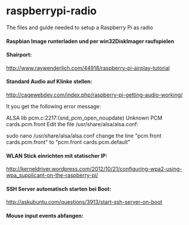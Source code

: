 raspberrypi-radio
=================

The files and guide needed to setup a Raspberry Pi as radio


#### Raspbian Image runterladen und per win32DiskImager raufspielen

#### Shairport:
http://www.raywenderlich.com/44918/raspberry-pi-airplay-tutorial

#### Standard Audio auf Klinke stellen:
http://cagewebdev.com/index.php/raspberry-pi-getting-audio-working/

It you get the following error message:

ALSA lib pcm.c:2217:(snd_pcm_open_noupdate) Unknown PCM cards.pcm.front
Edit the file /usr/share/alsa/alsa.conf:

sudo nano /usr/share/alsa/alsa.conf
change the line "pcm.front cards.pcm.front" to "pcm.front cards.pcm.default"


#### WLAN Stick einrichten mit statischer IP:
http://kerneldriver.wordpress.com/2012/10/21/configuring-wpa2-using-wpa_supplicant-on-the-raspberry-pi/

#### SSH Server automatisch starten bei Boot:
http://askubuntu.com/questions/3913/start-ssh-server-on-boot

#### Mouse input events abfangen:

